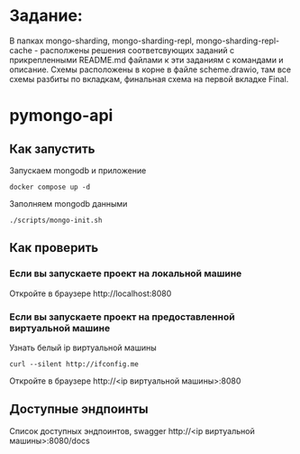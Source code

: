 # Задание:
В папках mongo-sharding, mongo-sharding-repl, mongo-sharding-repl-cache - располжены решения соответсвующих заданий с прикрепленными README.md файлами к эти заданиям с командами и описание.
Схемы расположены в корне в файле scheme.drawio, там все схемы разбиты по вкладкам, финальная схема на первой вкладке Final.


# pymongo-api

## Как запустить

Запускаем mongodb и приложение

```shell
docker compose up -d
```

Заполняем mongodb данными

```shell
./scripts/mongo-init.sh
```

## Как проверить

### Если вы запускаете проект на локальной машине

Откройте в браузере http://localhost:8080

### Если вы запускаете проект на предоставленной виртуальной машине

Узнать белый ip виртуальной машины

```shell
curl --silent http://ifconfig.me
```

Откройте в браузере http://<ip виртуальной машины>:8080

## Доступные эндпоинты

Список доступных эндпоинтов, swagger http://<ip виртуальной машины>:8080/docs
